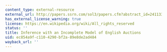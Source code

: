 ```yaml
---
content_type: external-resource
external_url: http://papers.ssrn.com/sol3/papers.cfm?abstract_id=241133
has_external_license_warning: true
license: https://en.wikipedia.org/wiki/All_rights_reserved
status: ''
title: Inference with an Incomplete Model of English Auctions
uid: ec854a9f-c110-4290-bf2a-89e8de2ad484
wayback_url: ''
---
```

